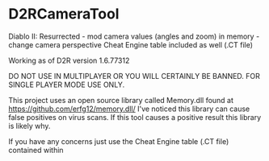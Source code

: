 # D2RCameraTool
Diablo II: Resurrected - mod camera values (angles and zoom) in memory - change camera perspective
Cheat Engine table included as well (.CT file)

Working as of D2R version 1.6.77312

DO NOT USE IN MULTIPLAYER OR YOU WILL CERTAINLY BE BANNED. FOR SINGLE PLAYER MODE USE ONLY.

This project uses an open source library called Memory.dll found at https://github.com/erfg12/memory.dll/
I've noticed this library can cause false positives on virus scans.
If this tool causes a positive result this library is likely why.

If you have any concerns just use the Cheat Engine table (.CT file) contained within
